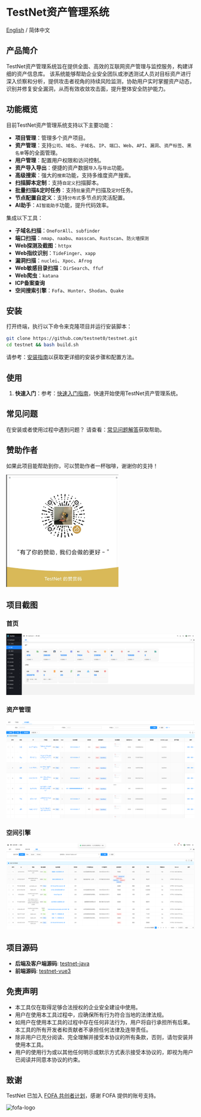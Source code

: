 # TestNet资产管理系统

[English](./README-en.md) / 简体中文

## 产品简介
TestNet资产管理系统旨在提供全面、高效的互联网资产管理与监控服务，构建详细的资产信息库。
该系统能够帮助企业安全团队或渗透测试人员对目标资产进行深入侦察和分析，提供攻击者视角的持续风险监测，协助用户实时掌握资产动态，识别并修复安全漏洞，从而有效收敛攻击面，提升整体安全防护能力。

## 功能概览
目前TestNet资产管理系统支持以下主要功能：
- **项目管理**：管理多个资产项目。
- **资产管理**：支持`公司`、`域名`、`子域名`、`IP`、`端口`、`Web`、`API`、`漏洞`、`资产标签`、`黑名单`等的全面管理。
- **用户管理**：配置用户权限和访问控制。
- **资产导入导出**：便捷的资产数据`导入`与`导出`功能。
- **高级搜索**：强大的`搜索`功能，支持多维度资产搜索。
- **扫描脚本定制**：支持`自定义`扫描脚本。
- **批量扫描&定时任务**：支持`批量`资产扫描及`定时`任务。
- **节点配置自定义**：支持`分布式`多节点的灵活配置。
- **AI助手**：`AI智能助手`功能，提升代码效率。

集成以下工具：
- **子域名扫描**：`OneForAll`、`subfinder`
- **端口扫描**：`nmap`、`naabu`、`masscan`、`Rustscan`、`防火墙探测`
- **Web探测及截图**：`httpx`
- **Web指纹识别**：`TideFinger`、`xapp`
- **漏洞扫描**：`nuclei`、`Xpoc`、`Afrog`
- **Web敏感目录扫描**：`DirSearch`、`ffuf`
- **Web爬虫**：`katana`
- **ICP备案查询**
- **空间搜索引擎**：`Fofa`、`Hunter`、`Shodan`、`Quake`

## 安装
打开终端，执行以下命令来克隆项目并运行安装脚本：
```bash
git clone https://github.com/testnet0/testnet.git
cd testnet && bash build.sh
```
请参考：[安装指南](https://testnet.shengkai.wang/guide/%E5%AE%89%E8%A3%85%E6%8C%87%E5%8D%97.html)以获取更详细的安装步骤和配置方法。

## 使用
1. **快速入门**：参考：[快速入门指南](https://testnet.shengkai.wang/guide/%E5%BF%AB%E9%80%9F%E5%85%A5%E9%97%A8.html)，快速开始使用TestNet资产管理系统。

## 常见问题
在安装或者使用过程中遇到问题？
请查看：[常见问题解答](https://testnet.shengkai.wang/guide/FAQ.html)获取帮助。

## 赞助作者
如果此项目能帮助到你，可以赞助作者一杯咖啡，谢谢你的支持！

<img src="/doc/img/qrcode.png" width="300" height="300" alt="赞赏码">

## 项目截图

### 首页
![首页](/doc/img/dashboard.png)

### 资产管理
![资产管理](/doc/img/assets.png)

### 空间引擎
![空间引擎](/doc/img/search_engine.png)

## 项目源码
- **后端及客户端源码**: [testnet-java](https://github.com/testnet0/testnet-java)
- **前端源码**: [testnet-vue3](https://github.com/testnet0/testnet-vue3)

## 免责声明
- 本工具仅在取得足够合法授权的企业安全建设中使用。
- 用户在使用本工具过程中，应确保所有行为符合当地的法律法规。
- 如用户在使用本工具的过程中存在任何非法行为，用户将自行承担所有后果。本工具的所有开发者和贡献者不承担任何法律及连带责任。
- 除非用户已充分阅读、完全理解并接受本协议的所有条款，否则，请勿安装并使用本工具。
- 用户的使用行为或以其他任何明示或默示方式表示接受本协议的，即视为用户已阅读并同意本协议的约束。
## 致谢

TestNet 已加入 [FOFA 共创者计划](https://fofa.info/development)，感谢 FOFA 提供的账号支持。

![fofa-logo](https://user-images.githubusercontent.com/40891670/209631625-f73811b0-a26a-4a42-8158-e5061464481d.png)
